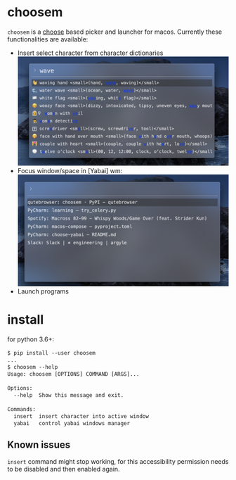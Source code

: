 # choosem

`choosem` is a [choose] based picker and launcher for macos.
Currently these functionalities are available:

* Insert select character from character dictionaries
![input](./screenshots/choose-input.png)
* Focus window/space in [Yabai] wm:
![focus](./screenshots/choose-focus.png)
* Launch programs

# install

for python 3.6+:
```
$ pip install --user choosem 
...
$ choosem --help
Usage: choosem [OPTIONS] COMMAND [ARGS]...

Options:
  --help  Show this message and exit.

Commands:
  insert  insert character into active window
  yabai   control yabai windows manager
```

## Known issues

`insert` command might stop working, for this accessibility permission needs to be disabled and then enabled again.

[choose]: https://github.com/chipsenkbeil/choose


